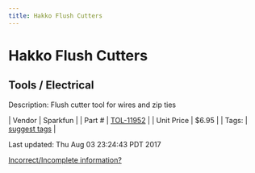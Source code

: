 ```yaml
---
title: Hakko Flush Cutters
---
```


# Hakko Flush Cutters
## Tools / Electrical
Description: 	Flush cutter tool for wires and zip ties 

| Vendor | Sparkfun | 
| Part # | [TOL-11952](https://www.sparkfun.com/products/11952) | 
| Unit Price | $6.95 | 
| Tags: | [suggest tags](https://docs.google.com/forms/d/e/1FAIpQLSeWyY8v3RgOty-MyWmh9U0iivNYN_molChYyS-0U-o-kOAv_g/viewform) | 

Last updated: Thu Aug 03 23:24:43 PDT 2017

 [Incorrect/Incomplete information?](https://docs.google.com/forms/d/e/1FAIpQLSeWyY8v3RgOty-MyWmh9U0iivNYN_molChYyS-0U-o-kOAv_g/viewform)